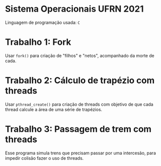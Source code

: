 # Sistema Operacionais UFRN 2021
Linguagem de programação usada: `C`

# Trabalho 1: Fork
Usar `fork()` para criação de "filhos" e "netos", acompanhado da morte de cada.

# Trabalho 2: Cálculo de trapézio com threads
Usar `pthread_create()` para criação de threads com objetivo de que cada thread calcule a área de uma série de trapézios.

# Trabalho 3: Passagem de trem com threads
Esse programa simula trens que precisam passar por uma intercesão, para impedir colisão fazer o uso de threads.
